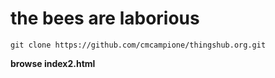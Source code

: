 # the bees are laborious

```
git clone https://github.com/cmcampione/thingshub.org.git
```

**browse index2.html**
